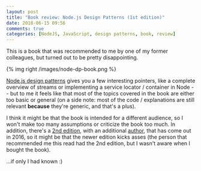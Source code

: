 ```yaml
---
layout: post
title: "Book review: Node.js Design Patterns (1st edition)"
date: 2018-06-15 09:56
comments: true
categories: [NodeJS, JavaScript, design patterns, book, review]
---
```


This is a book that was recommended to me by one of my former colleagues, but
turned out to be pretty disappointing.

<!-- more -->

{% img right /images/node-dp-book.png %}

[Node.js design patterns](https://www.amazon.com/Node-js-Design-Patterns-Mario-Casciaro/dp/1783287314)
gives you a few interesting pointers, like a complete overview of streams or implementing
a service locator / container in Node -- but to me it feels like that most of the
topics covered in the book are either too basic or general (on a side note: most
of the code / explanations are still relevant **because** they're generic, and
that's a plus).

I think it might be that the book is intended for a different audience, so I won't
make too many assumptions or criticize the book too much. In addition, there's
a [2nd edition](https://www.packtpub.com/web-development/nodejs-design-patterns-second-edition),
with an additional [author](https://twitter.com/loige?lang=en), that has come out
in 2016, so it might be that the newer edition kicks asses (the person that recommended me this read had the 2nd edition, but I
wasn't aware when I bought the book).

...if only I had known :)
